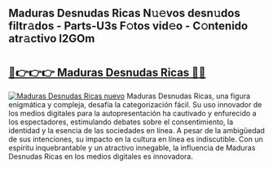 ## Maduras Desnudas Ricas N𝚞𝚎vos desn𝚞dos filtr𝚊dos - Parts-U3s F𝚘tos vid𝚎o - C𝚘ntenido atr𝚊ctivo l2GOm

# <h2><a href="http://mb9b45.tromn.icu/?c=Maduras+Desnudas+Ricas">🔗👉👉👉 Maduras Desnudas Ricas 🔗🔗</a></h2>

[![Maduras Desnudas Ricas nuevo](https://i.imgur.com/pEAQMta.gif)](http://mb9b45.tromn.icu/?c=Maduras+Desnudas+Ricas)
Maduras Desnudas Ricas, una figura enigmática y compleja, desafía la categorización fácil. Su uso innovador de los medios digitales para la autopresentación ha cautivado y enfurecido a los espectadores, estimulando debates sobre el consentimiento, la identidad y la esencia de las sociedades en línea. A pesar de la ambigüedad de sus intenciones, su impacto en la cultura en línea es indiscutible. Con un espíritu inquebrantable y un atractivo innegable, la influencia de Maduras Desnudas Ricas en los medios digitales es innovadora.
